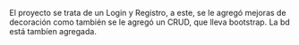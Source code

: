 El proyecto se trata de un Login y Registro, a este, se le agregó mejoras de decoración como también se le agregó un CRUD, que lleva bootstrap.
La bd está tambíen agregada. 
